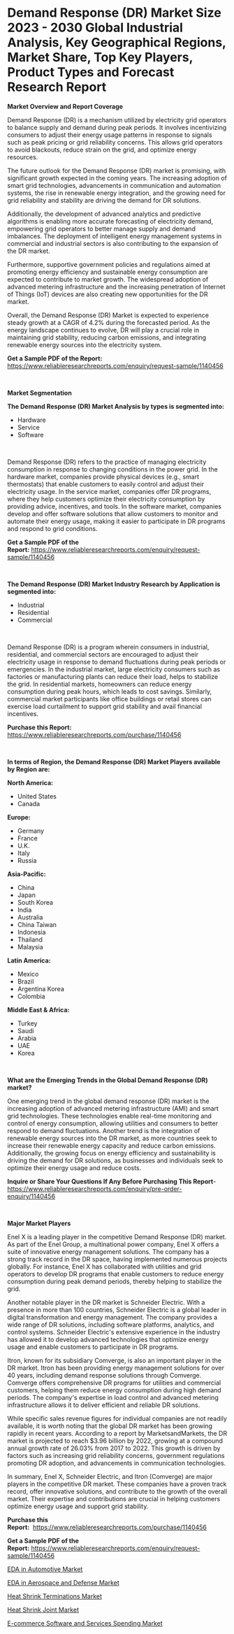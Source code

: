 <p><h1>Demand Response (DR) Market Size 2023 - 2030 Global Industrial Analysis, Key Geographical Regions, Market Share, Top Key Players, Product Types and Forecast Research Report</h1></p><p><strong>Market Overview and Report Coverage</strong></p>
<p><p>Demand Response (DR) is a mechanism utilized by electricity grid operators to balance supply and demand during peak periods. It involves incentivizing consumers to adjust their energy usage patterns in response to signals such as peak pricing or grid reliability concerns. This allows grid operators to avoid blackouts, reduce strain on the grid, and optimize energy resources.</p><p>The future outlook for the Demand Response (DR) market is promising, with significant growth expected in the coming years. The increasing adoption of smart grid technologies, advancements in communication and automation systems, the rise in renewable energy integration, and the growing need for grid reliability and stability are driving the demand for DR solutions.</p><p>Additionally, the development of advanced analytics and predictive algorithms is enabling more accurate forecasting of electricity demand, empowering grid operators to better manage supply and demand imbalances. The deployment of intelligent energy management systems in commercial and industrial sectors is also contributing to the expansion of the DR market.</p><p>Furthermore, supportive government policies and regulations aimed at promoting energy efficiency and sustainable energy consumption are expected to contribute to market growth. The widespread adoption of advanced metering infrastructure and the increasing penetration of Internet of Things (IoT) devices are also creating new opportunities for the DR market.</p><p>Overall, the Demand Response (DR) Market is expected to experience steady growth at a CAGR of 4.2% during the forecasted period. As the energy landscape continues to evolve, DR will play a crucial role in maintaining grid stability, reducing carbon emissions, and integrating renewable energy sources into the electricity system.</p></p>
<p><strong>Get a Sample PDF of the Report:</strong> <a href="https://www.reliableresearchreports.com/enquiry/request-sample/1140456">https://www.reliableresearchreports.com/enquiry/request-sample/1140456</a></p>
<p>&nbsp;</p>
<p><strong>Market Segmentation</strong></p>
<p><strong>The Demand Response (DR) Market Analysis by types is segmented into:</strong></p>
<p><ul><li>Hardware</li><li>Service</li><li>Software</li></ul></p>
<p>&nbsp;</p>
<p><p>Demand Response (DR) refers to the practice of managing electricity consumption in response to changing conditions in the power grid. In the hardware market, companies provide physical devices (e.g., smart thermostats) that enable customers to easily control and adjust their electricity usage. In the service market, companies offer DR programs, where they help customers optimize their electricity consumption by providing advice, incentives, and tools. In the software market, companies develop and offer software solutions that allow customers to monitor and automate their energy usage, making it easier to participate in DR programs and respond to grid conditions.</p></p>
<p><strong>Get a Sample PDF of the Report:</strong>&nbsp;<a href="https://www.reliableresearchreports.com/enquiry/request-sample/1140456">https://www.reliableresearchreports.com/enquiry/request-sample/1140456</a></p>
<p>&nbsp;</p>
<p><strong>The Demand Response (DR) Market Industry Research by Application is segmented into:</strong></p>
<p><ul><li>Industrial</li><li>Residential</li><li>Commercial</li></ul></p>
<p>&nbsp;</p>
<p><p>Demand Response (DR) is a program wherein consumers in industrial, residential, and commercial sectors are encouraged to adjust their electricity usage in response to demand fluctuations during peak periods or emergencies. In the industrial market, large electricity consumers such as factories or manufacturing plants can reduce their load, helps to stabilize the grid. In residential markets, homeowners can reduce energy consumption during peak hours, which leads to cost savings. Similarly, commercial market participants like office buildings or retail stores can exercise load curtailment to support grid stability and avail financial incentives.</p></p>
<p><strong>Purchase this Report:</strong>&nbsp; <a href="https://www.reliableresearchreports.com/purchase/1140456">https://www.reliableresearchreports.com/purchase/1140456</a></p>
<p>&nbsp;</p>
<p><strong>In terms of Region, the Demand Response (DR) Market Players available by Region are:</strong></p>
<p>
    <p> <strong> North America: </strong>
        <ul>
            <li>United States</li>
            <li>Canada</li>
        </ul>
        </p> 
    <p> <strong> Europe: </strong>
        <ul>
            <li>Germany</li>
            <li>France</li>
            <li>U.K.</li>
            <li>Italy</li>
            <li>Russia</li>
        </ul>
        </p> 
    <p> <strong> Asia-Pacific: </strong>
        <ul>
            <li>China</li>
            <li>Japan</li>
            <li>South Korea</li>
            <li>India</li>
            <li>Australia</li>
            <li>China Taiwan</li>
            <li>Indonesia</li>
            <li>Thailand</li>
            <li>Malaysia</li>
        </ul>
        </p> 
    <p> <strong> Latin America: </strong>
        <ul>
            <li>Mexico</li>
            <li>Brazil</li>
            <li>Argentina Korea</li>
            <li>Colombia</li>
        </ul>
        </p> 
    <p> <strong> Middle East & Africa: </strong>
        <ul>
            <li>Turkey</li>
            <li>Saudi</li>
            <li>Arabia</li>
            <li>UAE</li>
            <li>Korea</li>
        </ul>
    </p>
    </p>
<p>&nbsp;</p>
<p><strong>What are the Emerging Trends in the Global Demand Response (DR) market?</strong></p>
<p><p>One emerging trend in the global demand response (DR) market is the increasing adoption of advanced metering infrastructure (AMI) and smart grid technologies. These technologies enable real-time monitoring and control of energy consumption, allowing utilities and consumers to better respond to demand fluctuations. Another trend is the integration of renewable energy sources into the DR market, as more countries seek to increase their renewable energy capacity and reduce carbon emissions. Additionally, the growing focus on energy efficiency and sustainability is driving the demand for DR solutions, as businesses and individuals seek to optimize their energy usage and reduce costs.</p></p>
<p><strong>Inquire or Share Your Questions If Any Before Purchasing This Report</strong>- <a href="https://www.reliableresearchreports.com/enquiry/pre-order-enquiry/1140456">https://www.reliableresearchreports.com/enquiry/pre-order-enquiry/1140456</a></p>
<p>&nbsp;</p>
<p><strong>Major Market Players</strong></p>
<p><p>Enel X is a leading player in the competitive Demand Response (DR) market. As part of the Enel Group, a multinational power company, Enel X offers a suite of innovative energy management solutions. The company has a strong track record in the DR space, having implemented numerous projects globally. For instance, Enel X has collaborated with utilities and grid operators to develop DR programs that enable customers to reduce energy consumption during peak demand periods, thereby helping to stabilize the grid.</p><p>Another notable player in the DR market is Schneider Electric. With a presence in more than 100 countries, Schneider Electric is a global leader in digital transformation and energy management. The company provides a wide range of DR solutions, including software platforms, analytics, and control systems. Schneider Electric's extensive experience in the industry has allowed it to develop advanced technologies that optimize energy usage and enable customers to participate in DR programs.</p><p>Itron, known for its subsidiary Comverge, is also an important player in the DR market. Itron has been providing energy management solutions for over 40 years, including demand response solutions through Comverge. Comverge offers comprehensive DR programs for utilities and commercial customers, helping them reduce energy consumption during high demand periods. The company's expertise in load control and advanced metering infrastructure allows it to deliver efficient and reliable DR solutions.</p><p>While specific sales revenue figures for individual companies are not readily available, it is worth noting that the global DR market has been growing rapidly in recent years. According to a report by MarketsandMarkets, the DR market is projected to reach $3.96 billion by 2022, growing at a compound annual growth rate of 26.03% from 2017 to 2022. This growth is driven by factors such as increasing grid reliability concerns, government regulations promoting DR adoption, and advancements in communication technologies.</p><p>In summary, Enel X, Schneider Electric, and Itron (Comverge) are major players in the competitive DR market. These companies have a proven track record, offer innovative solutions, and contribute to the growth of the overall market. Their expertise and contributions are crucial in helping customers optimize energy usage and support grid stability.</p></p>
<p><strong>Purchase this Report:</strong>&nbsp;&nbsp;<a href="https://www.reliableresearchreports.com/purchase/1140456">https://www.reliableresearchreports.com/purchase/1140456</a></p>
<p></p>
<p><strong>Get a Sample PDF of the Report:</strong>&nbsp;<a href="https://www.reliableresearchreports.com/enquiry/request-sample/1140456">https://www.reliableresearchreports.com/enquiry/request-sample/1140456</a></p>
<p><p><a href="https://www.linkedin.com/pulse/eda-automotive-market-size-growth-forecast-from-2023-2030/">EDA in Automotive Market</a></p><p><a href="https://www.linkedin.com/pulse/eda-aerospace-defense-market-size-growth-forecast-from-2023/">EDA in Aerospace and Defense Market</a></p><p><a href="https://medium.com/@dougschmidt645/heat-shrink-terminations-market-size-and-market-trends-complete-industry-overview-2023-to-2030-56509cc80c2f">Heat Shrink Terminations Market</a></p><p><a href="https://medium.com/@briaabshire64/heat-shrink-joint-market-size-cagr-trends-2024-2030-83f0c559ec60">Heat Shrink Joint Market</a></p><p><a href="https://www.linkedin.com/pulse/e-commerce-software-services-spending-market-size-growth-forecast/">E-commerce Software and Services Spending Market</a></p></p>